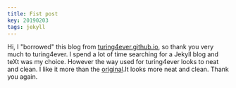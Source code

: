 ```yaml
---
title: Fist post
key: 20190203 
tags: jekyll 
---
```


Hi,  I "borrowed" this blog from [turing4ever.github.io](https://github.com/turing4ever/turing4ever.github.io), so thank you very much to turing4ever. I spend a lot of time searching for a Jekyll blog and teXt was my choice. However the way used for turing4ever looks to neat and clean. I like it more than the  [original](https://github.com/kitian616/jekyll-TeXt-theme).It looks more neat and clean. Thank you again.
